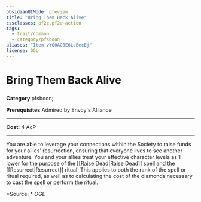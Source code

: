 ```yaml
---
obsidianUIMode: preview
title: "Bring Them Back Alive"
cssclasses: pf2e,pf2e-action
tags:
  - trait/common
  - category/pfsboon
aliases: "Item.vYQ0AC0E6LsBecEj"
license: OGL
---
```

# Bring Them Back Alive

### 

**Category** pfsboon; 



**Prerequisites** Admired by Envoy's Alliance
* * *
**Cost**: 4 AcP

* * *

You are able to leverage your connections within the Society to raise funds for your allies' resurrection, ensuring that everyone lives to see another adventure. You and your allies treat your effective character levels as 1 lower for the purpose of the [[Raise Dead|Raise Dead]] spell and the [[Resurrect|Resurrect]] ritual. This applies to both the rank of the spell or ritual required, as well as to calculating the cost of the diamonds necessary to cast the spell or perform the ritual.

*Source: *
*OGL*